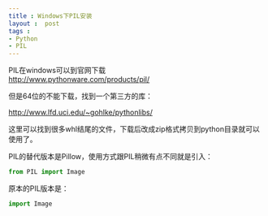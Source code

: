 ```yaml
---
title : Windows下PIL安装
layout :  post
tags : 
- Python
- PIL
---
```

PIL在windows可以到官网下载   
http://www.pythonware.com/products/pil/

但是64位的不能下载，找到一个第三方的库：   

http://www.lfd.uci.edu/~gohlke/pythonlibs/   

这里可以找到很多whl结尾的文件，下载后改成zip格式拷贝到python目录就可以使用了。

PIL的替代版本是Pillow，使用方式跟PIL稍微有点不同就是引入：

```python
from PIL import Image
```

原本的PIL版本是：

```python
import Image
```